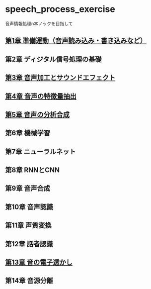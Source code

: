 # speech_process_exercise
音声情報処理n本ノックを目指して

## [第1章 準備運動（音声読み込み・書き込みなど）](https://github.com/tam17aki/speech_process_exercise/tree/master/Chapter1_WarmUp)
## 第2章 ディジタル信号処理の基礎
## [第3章 音声加工とサウンドエフェクト](https://github.com/tam17aki/speech_process_exercise/tree/master/Chapter3_SoundEffect)
## [第4章 音声の特徴量抽出](https://github.com/tam17aki/speech_process_exercise/tree/master/Chapter4_SpeechAnalysis)
## [第5章 音声の分析合成](https://github.com/tam17aki/speech_process_exercise/tree/master/Chapter5_SpeechAnalysisSynthesis)
## 第6章 機械学習
## 第7章 ニューラルネット
## 第8章 RNNとCNN
## 第9章 音声合成
## 第10章 音声認識
## 第11章 声質変換
## 第12章 話者認識
## [第13章 音の電子透かし](https://github.com/tam17aki/speech_process_exercise/tree/master/Chapter12_AudioWatermark)
## 第14章 音源分離
